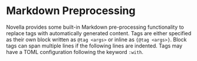 # Markdown Preprocessing

Novella provides some built-in Markdown pre-processing functionality to replace tags with automatically generated
content. Tags are either specified as their own block written as `@tag <args>` or inline as `{@tag <args>}`. Block
tags can span multiple lines if the following lines are indented. Tags may have a TOML configuration following the
keyword `:with`.
